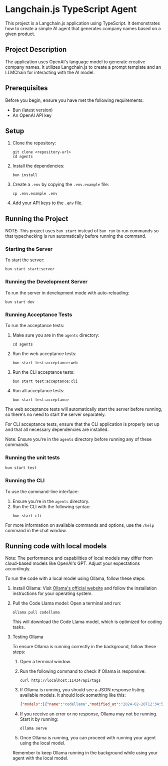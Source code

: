 # Langchain.js TypeScript Agent

This project is a Langchain.js application using TypeScript. It demonstrates how to create a simple AI agent that generates company names based on a given product.

## Project Description

The application uses OpenAI's language model to generate creative company names. It utilizes Langchain.js to create a prompt template and an LLMChain for interacting with the AI model.

## Prerequisites

Before you begin, ensure you have met the following requirements:

- Bun (latest version)
- An OpenAI API key

## Setup

1. Clone the repository:
   ```
   git clone <repository-url>
   cd agents
   ```

2. Install the dependencies:
   ```
   bun install
   ```

3. Create a `.env` by copying the `.env.example` file:
   ```
   cp .env.example .env
   ```

4. Add your API keys to the `.env` file.

## Running the Project

NOTE: This project uses `bun start` instead of `bun run` to run commands
so that typechecking is run automatically before running the command.

### Starting the Server

To start the server:
```
bun start start:server
```

### Running the Development Server

To run the server in development mode with auto-reloading:
```
bun start dev
```

### Running Acceptance Tests

To run the acceptance tests:
1. Make sure you are in the `agents` directory:
   ```
   cd agents
   ```
2. Run the web acceptance tests:
   ```
   bun start test:acceptance:web
   ```
3. Run the CLI acceptance tests:
   ```
   bun start test:acceptance:cli
   ```
4. Run all acceptance tests:
   ```
   bun start test:acceptance
   ```

The web acceptance tests will automatically start the server before running, so there's no need to start the server separately.

For CLI acceptance tests, ensure that the CLI application is properly set up and that all necessary dependencies are installed.

Note: Ensure you're in the `agents` directory before running any of these commands.

### Running the unit tests

```
bun start test
```

### Running the CLI

To use the command-line interface:

1. Ensure you're in the `agents` directory.
2. Run the CLI with the following syntax:
   ```
   bun start cli
   ```

For more information on available commands and options, use
the `/help` command in the chat window.

## Running code with local models

Note: The performance and capabilities of local models may differ from cloud-based models like OpenAI's GPT. Adjust your expectations accordingly.

To run the code with a local model using Ollama, follow these steps:

1. Install Ollama:
   Visit [Ollama's official website](https://ollama.ai/) and follow the installation instructions for your operating system.

2. Pull the Code Llama model:
   Open a terminal and run:
   ```
   ollama pull codellama
   ```
   This will download the Code Llama model, which is optimized for coding tasks.

3. Testing Ollama

   To ensure Ollama is running correctly in the background, follow these steps:

   1. Open a terminal window.

   2. Run the following command to check if Ollama is responsive:
      ```
      curl http://localhost:11434/api/tags
      ```

   3. If Ollama is running, you should see a JSON response listing available models. It should look something like this:
      ```json
      {"models":[{"name":"codellama","modified_at":"2024-02-20T12:34:56Z","size":3791650816}]}
      ```

   4. If you receive an error or no response, Ollama may not be running. Start it by running:
      ```
      ollama serve
      ```

   5. Once Ollama is running, you can proceed with running your agent using the local model.

   Remember to keep Ollama running in the background while using your agent with the local model.
